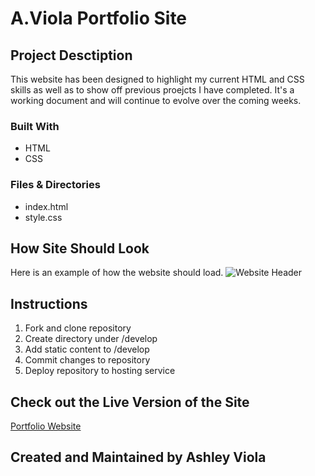 # A.Viola Portfolio Site 

## Project Desctiption 
This website has been designed to highlight my current HTML and CSS skills as well as 
to show off previous proejcts I have completed. It's a working document and will 
continue to evolve over the coming weeks. 

### Built With 
- HTML 
- CSS

### Files & Directories 
- index.html
- style.css

## How Site Should Look 
Here is an example of how the website should load. 
![Website Header](assets/images/readme-img.png)

## Instructions 
1. Fork and clone repository 
2. Create directory under /develop
3. Add static content to /develop
4. Commit changes to repository 
5. Deploy repository to hosting service 

## Check out the Live Version of the Site 
[Portfolio Website](https://ashleyviola.github.io/portfolio/)

## Created and Maintained by Ashley Viola 